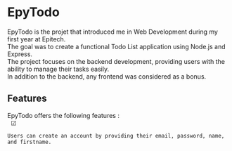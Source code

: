 
# EpyTodo

EpyTodo is the projet that introduced me in Web Development during my first year at Epitech.  
The goal was to create a functional Todo List application using Node.js and Express.  
The project focuses on the backend development, providing users with the ability to manage their tasks easily.  
In addition to the backend, any frontend was considered as a bonus. 
## Features

EpyTodo offers the following features :  
&nbsp;&nbsp;&#x2611;&nbsp;&nbsp;

    Users can create an account by providing their email, password, name, and firstname.